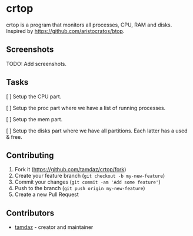 # crtop

crtop is a program that monitors all processes, CPU, RAM and disks. Inspired by https://github.com/aristocratos/btop.

## Screenshots

TODO: Add screenshots.

## Tasks

[ ] Setup the CPU part.

[ ] Setup the proc part where we have a list of running processes.

[ ] Setup the mem part.

[ ] Setup the disks part where we have all partitions. Each latter has a used & free.

## Contributing

1. Fork it (<https://github.com/tamdaz/crtop/fork>)
2. Create your feature branch (`git checkout -b my-new-feature`)
3. Commit your changes (`git commit -am 'Add some feature'`)
4. Push to the branch (`git push origin my-new-feature`)
5. Create a new Pull Request

## Contributors

- [tamdaz](https://github.com/tamdaz) - creator and maintainer
